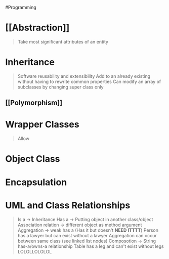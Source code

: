 #Programming
# [[Abstraction]]
> Take most significant attributes of an entity

# Inheritance
> Software reusability and extensibility 
> Add to an already existing without having to rewrite common properties
> Can modify an array of subclasses by changing super class only
## [[Polymorphism]]

# Wrapper Classes 
> Allow

# Object Class
# Encapsulation
# UML and Class Relationships
> Is a $\rightarrow$ Inheritance
> Has a $\rightarrow$ Putting object in another class/object
> Association relation $\rightarrow$ different object as method argument
> Aggregation $\rightarrow$ weak has a (Has it but doesn't **NEED ITTTT**)
> Person has a lawyer but can exist without a lawyer
> Aggregation can occur between same class (see linked list nodes)
> Composotion $\rightarrow$ String has-a/owns-a relationship 
> Table has a leg and can't exist without legs LOLOLLOLOLOL
